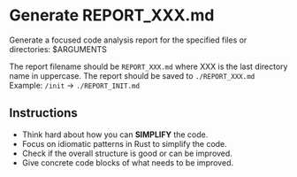 # Generate REPORT_XXX.md

Generate a focused code analysis report for the specified files or directories: $ARGUMENTS

The report filename should be `REPORT_XXX.md` where XXX is the last directory name in uppercase.
The report should be saved to `./REPORT_XXX.md`
Example: `/init` → `./REPORT_INIT.md`


## Instructions

- Think hard about how you can **SIMPLIFY** the code.
- Focus on idiomatic patterns in Rust to simplify the code.
- Check if the overall structure is good or can be improved.
- Give concrete code blocks of what needs to be improved.

